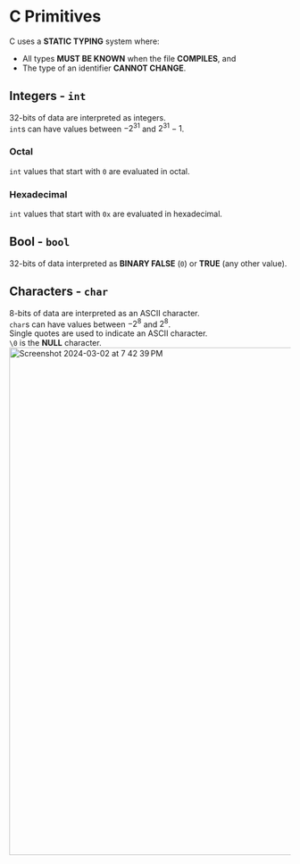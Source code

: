 # C Primitives
C uses a **STATIC TYPING** system where:
- All types **MUST BE KNOWN** when the file **COMPILES**, and
- The type of an identifier **CANNOT CHANGE**. 

## Integers - `int`
32-bits of data are interpreted as integers. <br>
`int`s can have values between $-2^{31}$ and $2^{31}-1$. 

### Octal
`int` values that start with `0` are evaluated in octal. 

### Hexadecimal
`int` values that start with `0x` are evaluated in hexadecimal. 

## Bool - `bool`
32-bits of data interpreted as **BINARY FALSE** (`0`) or **TRUE** (any other value).

## Characters - `char`
8-bits of data are interpreted as an ASCII character. <br>
`char`s can have values between $-2^8$ and $2^8$. <br>
Single quotes are used to indicate an ASCII character. <br>
`\0` is the **NULL** character.
<img width="909" alt="Screenshot 2024-03-02 at 7 42 39 PM" src="https://github.com/liuandy1207/notes/assets/72530429/8172d3f9-8449-4405-b2c7-b6a799ee8185">
